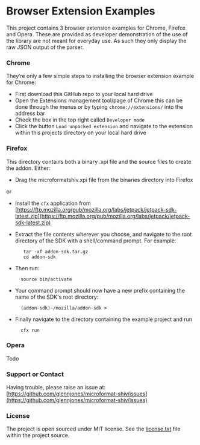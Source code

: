 # Browser Extension Examples

This project contains 3 browser extension examples for Chrome, Firefox and Opera. These are provided as developer demonstration of the use of the library are not meant for everyday use. As such they only display the raw JSON output of the parser. 


### Chrome

They’re only a few simple steps to installing the browser extension example for Chrome:

* First download this GitHub repo to your local hard drive
* Open the Extensions management tool/page of Chrome this can be done through the menus or by typing `chrome://extensions/` into the address bar
* Check the box in the top right called `Developer mode`
* Click the button `Load unpacked extension` and navigate to the extension within this projects directory on your local hard drive


### Firefox
This directory contains both a binary .xpi file and the source files to create the addon. Either:

* Drag the microformatshiv.xpi file from the binaries directory into Firefox

or

* Install the `cfx` application from [https://ftp.mozilla.org/pub/mozilla.org/labs/jetpack/jetpack-sdk-latest.zip](https://ftp.mozilla.org/pub/mozilla.org/labs/jetpack/jetpack-sdk-latest.zip)
* Extract the file contents wherever you choose, and navigate to the root directory of the SDK with a shell/command prompt. For example:

         tar -xf addon-sdk.tar.gz
         cd addon-sdk

* Then run:

        source bin/activate

* Your command prompt should now have a new prefix containing the name of the SDK's root directory:

        (addon-sdk)~/mozilla/addon-sdk >

* Finally navigate to the directory containing the example project and run

        cfx run  



### Opera
Todo



### Support or Contact

Having trouble, please raise an issue at: [https://github.com/glennjones/microformat-shiv/issues](https://github.com/glennjones/microformat-shiv/issues)


### License

The project is open sourced under MIT license. See the [license.txt](https://raw.github.com/glennjones/microformat-shiv/master/license.txt "license.txt") file within the project source.